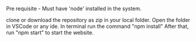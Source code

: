Pre requisite -
Must have 'node' installed in the system.

clone or download the repository as zip in your local folder.
Open the folder in VSCode or any ide. 
In terminal run the command "npm install"
After that, run "npm start" to start the website.